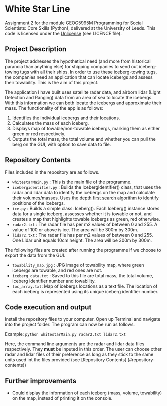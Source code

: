 # White Star Line
Assignment 2 for the module GEOG5995M Programming for Social Scientists: Core Skills (Python), delivered at the University of Leeds.
This code is licensed under the [Unlicense](https://unlicense.org) (see LICENCE file).

## Project Description
The project addresses the hypothetical need (and more from historical paranoia than anything else) for shipping companies to send out iceberg-towing tugs with all their ships. In order to use these iceberg-towing tugs, the companies need an application that can locate icebergs and assess their towability. This is the aim of this project.

The application I have built uses satellite radar data, and airborn lidar (LIght Detection and Ranging) data from an area of sea to locate the icebergs. With this information we can both locate the icebergs and approximate their mass. The functionality of the app is as follows:

1. Identifies the individual icebergs and their locations.
2. Calculates the mass of each iceberg.
3. Displays map of towable/non-towable icebergs, marking them as either green or red respectively.
4. Outputs the total mass, the total volume and whether you can pull the berg on the GUI, with option to save data to file.

## Repository Contents
Files included in the repository are as follows.
* `whitestarMain.py` : This is the main file of the programme.
* `icebergidentifier.py` : Builds the IcebergIdentifier() class, that uses the radar and lidar data to identify the icebergs on the map and calculate their volumes/masses. Uses the [depth first search algorithm](https://en.wikipedia.org/wiki/Depth-first_search) to identify positions of the icebergs.
* `ice.py` : Builds a simple class: Iceberg(). Each Iceberg() instance stores data for a single iceberg, assesses whether it is towable or not, and creates a map that highlights towable icebergs as green, red otherwise.
* `radar2.txt` : The radar file has per m2 values of between 0 and 255. A value of 100 or above is ice. The area will be 300m by 300m. 
* `lidar2.txt` : The radar file has per m2 values of between 0 and 255. One Lidar unit equals 10cm height. The area will be 300m by 300m. 

The following files are created after running the programme if we choose to export the data from the GUI.
* `towability_map.jpg` : JPG image of towability map, where green icebergs are towable, and red ones are not.
* `iceberg_data.txt` : Saved to this file are total mass, the total volume, iceberg identifier number and towability.
* `loc_array.txt`: Map of icebergs locations as a text file. The location of each iceberg is represented using its unique iceberg identifier number.

## Code execution and output
Install the repository files to your computer. Open up Terminal and navigate into the project folder. The program can now be run as follows.

Example:
`python whitestarMain.py radar2.txt lidar2.txt`

Here, the command line arguments are the radar and lidar data files respectively. They **must** be inputed in this order. The user can choose other radar and lidar files of their preference as long as they stick to the same units used int the files provided (see [Repository Contents] (#repository- contents))

## Further improvements
* Could display the information of each iceberg (mass, volume, towability) on the map, instead of printing it on the console.


 
